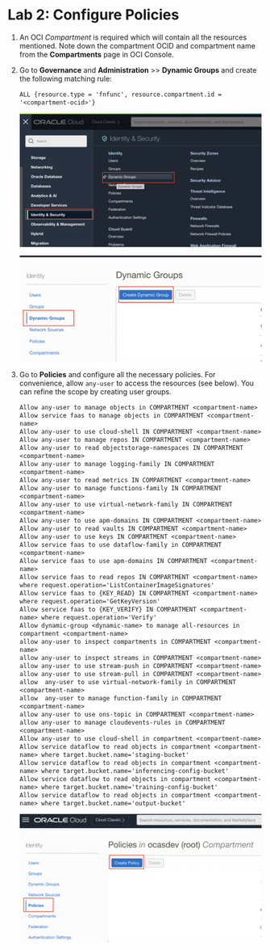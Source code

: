 Lab 2: Configure Policies
===

1.  An OCI *Compartment* is required which will contain all the resources mentioned. Note down the compartment OCID and compartment name from the **Compartments** page in OCI Console.

    
2.  Go to **Governance** and **Administration** >> **Dynamic Groups** and create the following matching rule:
    
    ```
    ALL {resource.type = 'fnfunc', resource.compartment.id = '<compartment-ocid>'}
    ```
    ![](./images/Set-Policy1.png)
    
    ![](./images/Set-Policy2.png)
    
3.  Go to **Policies** and configure all the necessary policies. For convenience, allow `any-user` to access the resources (see below). You can refine the scope by creating user groups.
        
    ```
    Allow any-user to manage objects in COMPARTMENT <compartment-name>
    Allow service faas to manage objects in COMPARTMENT <compartment-name>
    Allow any-user to use cloud-shell IN COMPARTMENT <compartment-name>
    Allow any-user to manage repos IN COMPARTMENT <compartment-name>
    Allow any-user to read objectstorage-namespaces IN COMPARTMENT <compartment-name>
    Allow any-user to manage logging-family IN COMPARTMENT <compartment-name>
    Allow any-user to read metrics IN COMPARTMENT <compartment-name>
    Allow any-user to manage functions-family IN COMPARTMENT <compartment-name>
    Allow any-user to use virtual-network-family IN COMPARTMENT <compartment-name>
    Allow any-user to use apm-domains IN COMPARTMENT <compartment-name>
    Allow any-user to read vaults IN COMPARTMENT <compartment-name>
    Allow any-user to use keys IN COMPARTMENT <compartment-name>
    Allow service faas to use dataflow-family in COMPARTMENT <compartment-name>
    Allow service faas to use apm-domains IN COMPARTMENT <compartment-name>
    Allow service faas to read repos IN COMPARTMENT <compartment-name> where request.operation='ListContainerImageSignatures'
    Allow service faas to {KEY_READ} IN COMPARTMENT <compartment-name> where request.operation='GetKeyVersion'
    Allow service faas to {KEY_VERIFY} IN COMPARTMENT <compartment-name> where request.operation='Verify'
    Allow dynamic-group <dynamic-name> to manage all-resources in compartment <compartment-name>
    allow any-user to inspect compartments in COMPARTMENT <compartment-name>
    allow any-user to inspect streams in COMPARTMENT <compartment-name>
    allow any-user to use stream-push in COMPARTMENT <compartment-name>
    allow any-user to use stream-pull in COMPARTMENT <compartment-name>
    allow  any-user to use virtual-network-family in COMPARTMENT <compartment-name>
    allow  any-user to manage function-family in COMPARTMENT <compartment-name>
    allow any-user to use ons-topic in COMPARTMENT <compartment-name>
    allow any-user to manage cloudevents-rules in COMPARTMENT <compartment-name>
    Allow any-user to use cloud-shell in compartment <compartment-name>
    Allow service dataflow to read objects in compartment <compartment-name> where target.bucket.name='staging-bucket'
    Allow service dataflow to read objects in compartment <compartment-name> where target.bucket.name='inferencing-config-bucket'
    Allow service dataflow to read objects in compartment <compartment-name> where target.bucket.name='training-config-bucket'
    Allow service dataflow to read objects in compartment <compartment-name> where target.bucket.name='output-bucket'
    ```
    ![](./images/Set-Policy3.png)
